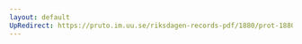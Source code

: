 ```yaml
---
layout: default
UpRedirect: https://pruto.im.uu.se/riksdagen-records-pdf/1880/prot-1880--fk--008/prot-1880--fk--008_002.pdf
---
```

